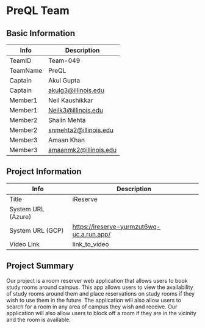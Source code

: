 # PreQL Team

## Basic Information

|   Info      |        Description     |
| ----------- | ---------------------- |
| TeamID      |       Team-049         |
| TeamName    |        PreQL           |
| Captain     |       Akul Gupta       |
| Captain     |    akulg3@illinois.edu |
| Member1     |     Neil Kaushikkar    |
| Member1     |   Neilk3@illinois.edu  |
| Member2     |      Shalin Mehta      |
| Member2     |  snmehta2@illinois.edu |
| Member3     |      Amaan Khan        |
| Member3     |  amaanmk2@illinois.edu |

## Project Information

|   Info      |        Description     |
| ----------- | ---------------------- |
|  Title      |       iReserve         |
| System URL (Azure)  |          |
| System URL (GCP)  |      https://ireserve-yurmzut6wq-uc.a.run.app/    |
| Video Link  |      link_to_video     |

## Project Summary

Our project is a room reserver web application that allows users to book study rooms around campus. This app allows users to view the availability of study rooms around them and place reservations on study rooms if they wish to use them in the future. The application will also allow users to search for a room in any area of campus they wish and receive. Our application will also allow users to block off a room if they are in the vicinity and the room is available. 
